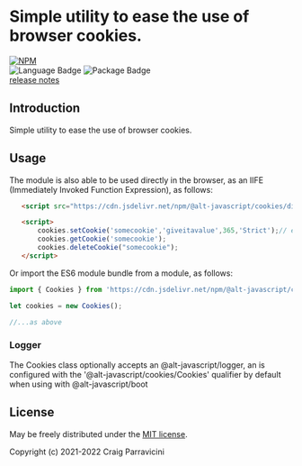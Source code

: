 Simple utility to ease the use of browser cookies.
===================================

[![NPM](https://nodei.co/npm/@alt-javascript/cookies.svg?downloads=true&downloadRank=true)](https://nodei.co/npm/@alt-javascript/cookies/)
<br/>
![Language Badge](https://img.shields.io/github/languages/top/alt-javascript/cookies)
![Package Badge](https://img.shields.io/npm/v/@alt-javascript/cookies) <br/>
[release notes](https://github.com/alt-javascript/cookies/blob/main/History.md)

<a name="intro">Introduction</a>
--------------------------------
Simple utility to ease the use of browser cookies.

<a name="usage">Usage</a>
-------------------------


The module is also able to be used directly in the browser, as an IIFE (Immediately Invoked Function Expression),
as follows:

```html
   <script src="https://cdn.jsdelivr.net/npm/@alt-javascript/cookies/dist/alt-javascript-cookies-iife.js"></script>

   <script>
       cookies.setCookie('somecookie','giveitavalue',365,'Strict');// expires in 365 days, SameSite == Strict (default)
       cookies.getCookie('somecookie');
       cookies.deleteCookie("somecookie");
   </script>
```

Or import the ES6 module bundle from a module, as follows:

```javascript
import { Cookies } from 'https://cdn.jsdelivr.net/npm/@alt-javascript/cookies'

let cookies = new Cookies();

//...as above
```

### Logger

The Cookies class optionally accepts an @alt-javascript/logger, an is configured with the '@alt-javascript/cookies/Cookies'
qualifier by default when using with @alt-javascript/boot

<a name="license">License</a>
-----------------------------

May be freely distributed under the [MIT license](https://raw.githubusercontent.com/alt-javascript/cookies/main/LICENSE).

Copyright (c) 2021-2022 Craig Parravicini    
